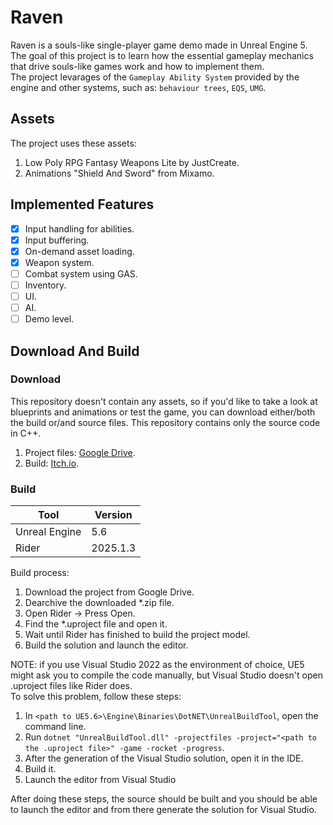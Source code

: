 # Raven

Raven is a souls-like single-player game demo made in Unreal Engine 5.  
The goal of this project is to learn how the essential gameplay mechanics that drive souls-like games work and how to implement them.  
The project levarages of the `Gameplay Ability System` provided by the engine and other systems, such as: `behaviour trees`, `EQS`, `UMG`.

## Assets

The project uses these assets:
1. Low Poly RPG Fantasy Weapons Lite by JustCreate.
2. Animations "Shield And Sword" from Mixamo.

## Implemented Features

- [X] Input handling for abilities.
- [X] Input buffering.
- [X] On-demand asset loading.
- [X] Weapon system.
- [ ] Combat system using GAS.
- [ ] Inventory.
- [ ] UI.
- [ ] AI.
- [ ] Demo level.

## Download And Build

### Download

This repository doesn't contain any assets, so if you'd like to take a look at blueprints and animations or test the game, you can download either/both the build or/and source files.
This repository contains only the source code in C++.

1. Project files: [Google Drive](https://google.com).
2. Build: [Itch.io](https://itch.io).

### Build

|Tool|Version|
|--|--|
|Unreal Engine|5.6|
|Rider|2025.1.3|

Build process:
1. Download the project from Google Drive.
2. Dearchive the downloaded *.zip file.
3. Open Rider -> Press Open.
4. Find the *.uproject file and open it.
5. Wait until Rider has finished to build the project model.
6. Build the solution and launch the editor.

NOTE: if you use Visual Studio 2022 as the environment of choice, UE5 might ask you to compile the code manually, but Visual Studio doesn't open .uproject files like Rider does.  
To solve this problem, follow these steps:
1. In `<path to UE5.6>\Engine\Binaries\DotNET\UnrealBuildTool`, open the command line.
2. Run `dotnet "UnrealBuildTool.dll" -projectfiles -project="<path to the .uproject file>" -game -rocket -progress`.
3. After the generation of the Visual Studio solution, open it in the IDE.  
4. Build it.
5. Launch the editor from Visual Studio  

After doing these steps, the source should be built and you should be able to launch the editor and from there generate the solution for Visual Studio.
